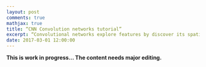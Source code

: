 ```yaml
---
layout: post
comments: true
mathjax: true
title: “CNN Convolution networks tutorial”
excerpt: “Convolutional networks explore features by discover its spatial information. This tutorial will build CNN networks for visual recognition.”
date: 2017-03-01 12:00:00
---
```

**This is work in progress... The content needs major editing.**


